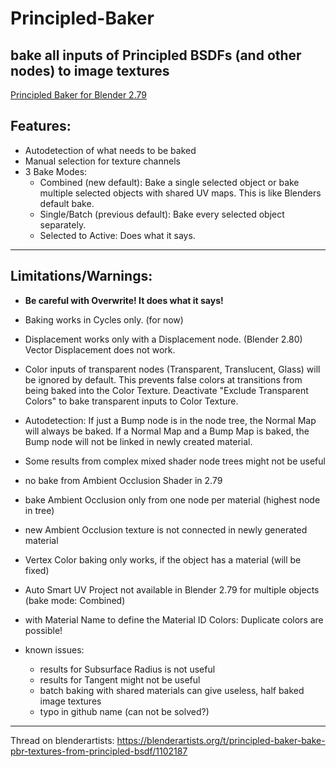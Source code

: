 # Principled-Baker
bake all inputs of Principled BSDFs (and other nodes) to image textures
---

[Principled Baker for Blender 2.79](https://github.com/danielenger/Principled-Baker_for_2-79)


Features:
--
- Autodetection of what needs to be baked
- Manual selection for texture channels
- 3 Bake Modes:
  - Combined (new default): Bake a single selected object or bake multiple selected objects with shared UV maps. This is like Blenders default bake.
  - Single/Batch (previous default): Bake every selected object separately.
  - Selected to Active: Does what it says.

---
Limitations/Warnings:
--
- **Be careful with Overwrite! It does what it says!**

- Baking works in Cycles only. (for now)

- Displacement works only with a Displacement node. (Blender 2.80)
Vector Displacement does not work.

- Color inputs of transparent nodes (Transparent, Translucent, Glass) will be ignored by default.
This prevents false colors at transitions from being baked into the Color Texture.
Deactivate "Exclude Transparent Colors" to bake transparent inputs to Color Texture.

- Autodetection:
If just a Bump node is in the node tree, the Normal Map will always be baked.
If a Normal Map and a Bump Map is baked, the Bump node will not be linked in newly created material.

- Some results from complex mixed shader node trees might not be useful

- no bake from Ambient Occlusion Shader in 2.79

- bake Ambient Occlusion only from one node per material (highest node in tree)

- new Ambient Occlusion texture is not connected in newly generated material

- Vertex Color baking only works, if the object has a material (will be fixed)

- Auto Smart UV Project not available in Blender 2.79 for multiple objects (bake mode: Combined)

- with Material Name to define the Material ID Colors: Duplicate colors are possible!

- known issues:
  * results for Subsurface Radius is not useful 
  * results for Tangent might not be useful
  * batch baking with shared materials can give useless, half baked image textures
  * typo in github name (can not be solved?)


***
Thread on blenderartists:
https://blenderartists.org/t/principled-baker-bake-pbr-textures-from-principled-bsdf/1102187

